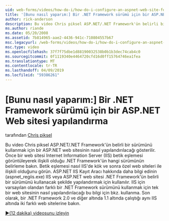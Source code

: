 ```yaml
---
uid: web-forms/videos/how-do-i/how-do-i-configure-an-aspnet-web-site-for-a-net-framework-version
title: '[Bunu nasıl yaparım:] Bir .NET Framework sürümü için bir ASP.NET Web sitesi yapılandırma | Microsoft Docs'
author: rick-anderson
description: Bu video Chris piksel ASP.NET/.NET Framework'ün belirli bir sürümünü kullanmak için bir ASP.NET web sitesinin nasıl yapılandırılacağı gösterilir. Öncelikle hangi v belirleme gör...
ms.author: riande
ms.date: 05/20/2008
ms.assetid: 7b814965-aae2-4436-941c-710804557b67
msc.legacyurl: /web-forms/videos/how-do-i/how-do-i-configure-an-aspnet-web-site-for-a-net-framework-version
msc.type: video
ms.openlocfilehash: 37f7f75dbe1d88190032538b0b1b3dec74cab4c0
ms.sourcegitcommit: 0f1119340e4464720cfd16d0ff15764746ea1fea
ms.translationtype: MT
ms.contentlocale: tr-TR
ms.lasthandoff: 04/09/2019
ms.locfileid: "59386261"
---
```

# <a name="how-do-i-configure-an-aspnet-web-site-for-a-net-framework-version"></a>[Bunu nasıl yaparım:] Bir .NET Framework sürümü için bir ASP.NET Web sitesi yapılandırma

tarafından [Chris piksel](https://twitter.com/chrispels)

Bu video Chris piksel ASP.NET/.NET Framework'ün belirli bir sürümünü kullanmak için bir ASP.NET web sitesinin nasıl yapılandırılacağı gösterilir. Önce bir web sitesi Internet Information Server (IIS) betik eşlemesi görüntüleyerek ilişkili olduğu .NET Framework'ün hangi sürümünün belirleme bakın. Betik eşlemesi nasıl IIS'de kök ve sonra özel web siteleri ile ilişkili olduğunu görün. ASP.NET IIS Kayıt Aracı hakkında daha bilgi edinin (aspnet\_regiis.exe) IIS veya ASP.NET web sitesi .NET Framework'ün belirli bir sürümünü kullanacak şekilde yapılandırmak için kullanılır. IIS için varsayılan olandan farklı bir .NET Framework sürümünü kullanmak için tek bir web sitesinin nasıl yapılandırılacağı bu bilgi için bkz. kullanma. Son olarak, bir .NET Framework 2.0 ve diğer altında 1.1 altında çalıştığı aynı IIS altında iki farklı web sitelerine bakın.

[&#9654;(12 dakika) videosunu izleyin](https://channel9.msdn.com/Blogs/ASP-NET-Site-Videos/how-do-i-configure-an-aspnet-web-site-for-a-net-framework-version)
